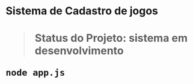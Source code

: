 <h1> Sistema de Cadastro de jogos <h1>

> Status do Projeto: sistema em desenvolvimento

```
node app.js
```
